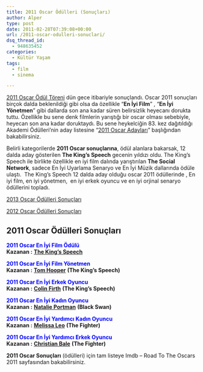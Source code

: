 ```yaml
---
title: 2011 Oscar Ödülleri (Sonuçları)
author: Alper
type: post
date: 2011-02-28T07:39:08+00:00
url: /2011-oscar-odulleri-sonuclari/
dsq_thread_id:
  - 948635452
categories:
  - Kültür Yaşam
tags:
  - film
  - sinema

---
```

[2011 Oscar Ödül Töreni][1] dün gece itibariyle sonuçlandı. Oscar 2011 sonuçları birçok dalda beklenildiği gibi olsa da özellikle &#8220;**En İyi Film**&#8221; , &#8220;**En İyi Yönetmen**&#8221; gibi dallarda son ana kadar süren belirsizlik heyecanı dorukta tuttu. Özellikle bu sene denk filmlerin yarıştığı bir oscar olması sebebiyle, heyecan son ana kadar doruktaydı. Bu sene heykelciğin 83. kez dağıtıldığı Akademi Ödülleri&#8217;nin aday listesine &#8220;[2011 Oscar Adayları][2]&#8221; başlığından bakabilirsiniz.

Belirli kategorilerde **2011 Oscar sonuçlarına**, ödül alanlara bakarsak, 12 dalda aday gösterilen **The King&#8217;s Speech** gecenin yıldızı oldu. The King&#8217;s Speech ile birlikte özellikle en iyi film dalında yarıştırılan **The Social Network**, sadece En İyi Uyarlama Senaryo ve En İyi Müzik dallarında ödüle ulaştı.  The King&#8217;s Speech 12 dalda aday olduğu oscar 2011 ödüllerinde , En iyi film, en iyi yönetmen,  en iyi erkek oyuncu ve en iyi orjinal senaryo ödüllerini topladı.

<p class="info">
  <a title="2013 Oscar Ödülleri Sonuçları" href="https://www.murekkep.org/2013-oscar-odulleri-sonuclari-12200">2013 Oscar Ödülleri Sonuçları</a>
</p>

<p class="info">
  <a title="2012 Oscar Ödülleri Sonuçları" href="https://www.murekkep.org/2012-oscar-odulleri-sonuclari-8007">2012 Oscar Ödülleri Sonuçları</a>
</p>

## 2011 Oscar Ödülleri Sonuçları

**<span style="color: #0000ff;">2011 Oscar En İyi Film Ödülü</span>**  
**Kazanan :** **<a href="http://www.imdb.com/title/tt1504320/" target="_blank">The King&#8217;s Speech</a>**

**<span style="color: #0000ff;">2011 Oscar En İyi Film Yönetmen</span>**  
**Kazanan :** **<a href="http://www.imdb.com/name/nm0393799/" target="_blank">Tom Hooper</a>** **(The King&#8217;s Speech)**

**<span style="color: #0000ff;">2011 Oscar En İyi Erkek Oyuncu</span>**  
**Kazanan :** **<a href="http://www.imdb.com/name/nm0000147/" target="_blank">Colin Firth</a>** **(The King&#8217;s Speech)**

**<span style="color: #0000ff;">2011 Oscar En İyi Kadın Oyuncu</span>**  
**Kazanan :** **<a href="http://www.imdb.com/name/nm0000204/" target="_blank">Natalie Portman</a>** **(Black Swan)**

**<span style="color: #0000ff;">2011 Oscar En İyi Yardımcı Kadın Oyuncu</span>**  
**Kazanan :** **<a href="http://www.imdb.com/name/nm0502425/" target="_blank">Melissa Leo</a>** **(The Fighter)**

**<span style="color: #0000ff;">2011 Oscar En İyi Yardımcı Erkek Oyuncu</span>**  
**Kazanan :** **<a href="http://www.imdb.com/name/nm0000288/" target="_blank">Christian Bale</a>** **(The Fighter)**

**2011 Oscar Sonuçları** (ödülleri) için tam listeye Imdb &#8211; Road To The Oscars 2011 sayfasından bakabilirsiniz.

 [1]: https://www.murekkep.org/2011-oscar-odul-toreni-4402
 [2]: https://www.murekkep.org/2011-oscar-adaylari-4177